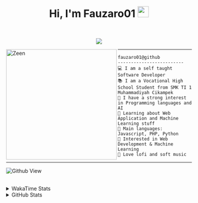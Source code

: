 <h1 align="center">
Hi, I'm Fauzaro01
  <img src="https://media.giphy.com/media/hvRJCLFzcasrR4ia7z/giphy.gif" width="30"></h1>
<br/>

<p align="center">
  <a href="https://github.com/DenverCoder1/readme-typing-svg">
    <img src="https://readme-typing-svg.herokuapp.com?lines=Chill%20and%20Coding;Full+Stack+Web+Developer;Student;Software%20Develover;Always%20learning%20new%20things&center=true&width=380&height=45">
  </a>
</p>

<img align="left" src="https://media.tenor.com/pNQi8B0fo1UAAAAi/gura-dance.gif" alt="Zeen" width="300" height="300" />
<hr>

```
fauzaro01@github
-------------------------
💻 I am a self taught Software Developer
📚 I am a Vocational High School Student from SMK TI 1 Muhammadiyah Cikampek
📝 I have a strong interest in Programming languages and AI
🌱 Learning about Web Application and Machine Learning stuff
🌟 Main languages: Javascript, PHP, Python
🚩 Interested in Web Development & Machine Learning
🎵 Love lofi and soft music 
```

<hr>

![Github View](https://komarev.com/ghpvc/?username=fauzaro01&style=flat-square)
<br><br>
<details>
  <summary>
     WakaTime Stats
  </summary>
  <br>
  <!--START_SECTION:waka-->

```txt
From: 10 September 2021 - To: 16 November 2024

Total Time: 630 hrs 24 mins

JavaScript          189 hrs 38 mins ███████▓░░░░░░░░░░░░░░░░░   30.08 %
PHP                 113 hrs 50 mins ████▓░░░░░░░░░░░░░░░░░░░░   18.06 %
HTML                65 hrs 23 mins  ██▓░░░░░░░░░░░░░░░░░░░░░░   10.37 %
EJS                 56 hrs 49 mins  ██▒░░░░░░░░░░░░░░░░░░░░░░   09.01 %
Blade Template      51 hrs 35 mins  ██░░░░░░░░░░░░░░░░░░░░░░░   08.18 %
Java                41 hrs 50 mins  █▓░░░░░░░░░░░░░░░░░░░░░░░   06.64 %
JSON                28 hrs 5 mins   █░░░░░░░░░░░░░░░░░░░░░░░░   04.46 %
CSS                 25 hrs 55 mins  █░░░░░░░░░░░░░░░░░░░░░░░░   04.11 %
Python              13 hrs 26 mins  ▓░░░░░░░░░░░░░░░░░░░░░░░░   02.13 %
Other               5 hrs 42 mins   ▒░░░░░░░░░░░░░░░░░░░░░░░░   00.91 %
```

<!--END_SECTION:waka-->
</details>
<details>
  <summary>
    GitHub Stats
  </summary>
  <br>
  <div align="center">
    <img src="https://github-readme-stats.vercel.app/api?username=Fauzaro01&show_icons=true&theme=algolia" alt="Fauzaro01's GitHub Stats" style="margin: 20px;" />
    <img src="https://github-readme-streak-stats.herokuapp.com/?user=Fauzaro01&theme=algolia" alt="Fauzaro01's GitHub Streak" style="margin: 20px;" />
  </div>

  <div align="center">
    <img src="https://github-readme-stats.vercel.app/api?username=Fauzaro01&show_icons=true&locale=en&count_private=true&hide_rank=true&custom_title=My%20GitHub%20Stats&disable_animations=true&theme=algolia" alt="Fauzaro01's Stars" style="margin: 20px;" />
    <img src="https://github-readme-stats.vercel.app/api/top-langs/?username=Fauzaro01&langs_count=8&theme=algolia&layout=compact" alt="Top Languages" style="margin: 20px;" />
  </div>
</details>
